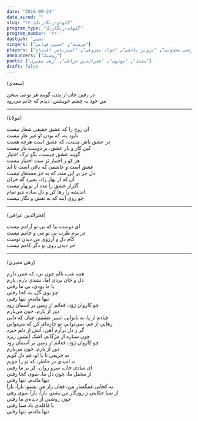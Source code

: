 ```yaml
---
date: "2019-09-24"
date_aired: ""
slug: "گلهای-رنگارنگ/۲۲۰"
program_type: "گلهای-رنگارنگ"
program_number: '۲۲۰'
dastgah: 'دشتی'
singers: ["مرضیه", "حسین قوامی"]
players: ["مرتضی محجوبی", "پرویز یاحقی", "جواد معروفی", "امیرناصر افتتاح"]
announcers: ["روشنک"]
poets: ["سعدی", "مولوی", "فخرالدین عراقی", "رهی معیری"]
draft: false
---
```


(سعدی)  

در رفتن جان از بدن، گویند هر نوعی سخن  
من خود به چشم خویشتن، دیدم که جانم می‌رود  

---  

(مولانا)  

آن روح را که عشق حقیقی شعار نیست  
نابود به، که بودن او غیر عار نیست  
در عشق باش مست، که عشق است هرچه هست  
کین کار و بار عشق، برِ دوست بار نیست  
گویند عشق چیست، بگو ترک اختیار  
هر کو ز اختیار نَرَ ست اختیار نیست  
عشق است و عاشقی که باقی است تا ابد  
دل جز بر این منه، که به جز مستعار نیست  
آن که از بهار زاد، بمیرد گهِ خزان  
گلزار عشق را مدد از نوبهار نیست  
اندیشه را رها کن و دل ساده شو تمام  
چو روی آینه که به نقش و نگار نیست  

---  

(فخرالدین عراقی)  

ای دوست بیا که بی تو آرامم نیست  
در بزمِ طرب بی تو می و جامم نیست  
کام دل و آرزوی من دیدن توست  
جز دیدن روی تو دگر کامم نیست  

---  

(رهی معیری)  

همه شب نالم چون نی، که غمی دارم  
دل و جان بردی اما، نشدی یارم، یارم  
با ما بودی، بی ما رفتی  
چو بوی گل، به کجا رفتی  
تنها ماندم، تنها رفتی  
چو کاروان رَوَد، فغانم از زمین بر آسمان رود  
دور از یارم، خون می‌بارم  
فتادم از پا، به ناتوانی اسیر عشقم، چنان که دانی  
رهایی از غم، نمی‌توانم، تو چاره‌ای کن که می‌توانی  
گر ز دل برآرم آهی، آتش از دلم خیزد  
چون ستاره از مژگانم، اشک آتشین ریزد  
چو کاروان رَوَد، فغانم از زمین بر آسمان رود  
دور از یارم، خون می‌بارم  
نه حریفی تا با او، غم دل گویم  
نه امیدی در خاطر، که تو را جویم  
ای شادی جان، سرو روان، کز بر ما رفتی  
از محفل ما، چون دل ما، سوی کجا رفتی  
تنها ماندم، تنها رفتی  
به کجایی غمگسار من، فغان زار من بشنو، بازآ، بازآ  
از صبا حکایتی ز روزگار من بشنو، بازآ، بازآ سوی رهی  
چون روشنی از دیده‌ی ما رفتی  
با قافله‌ی باد صبا رفتی  
تنها ماندم، تنها رفتی  
